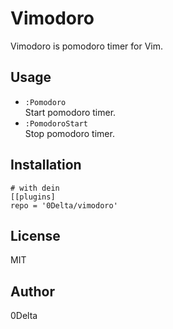 # Vimodoro

Vimodoro is pomodoro timer for Vim.

## Usage

 * `:Pomodoro`  
   Start pomodoro timer.
 * `:PomodoroStart`  
   Stop pomodoro timer. 

## Installation

```
# with dein
[[plugins]
repo = '0Delta/vimodoro'
```

## License

MIT

## Author

0Delta

